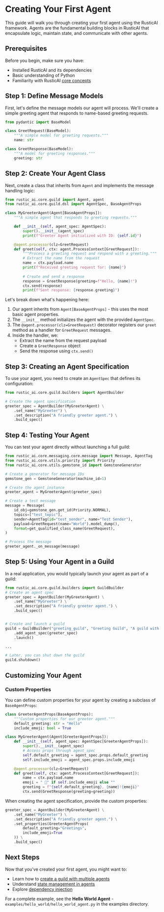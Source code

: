 # Creating Your First Agent

This guide will walk you through creating your first agent using the RusticAI framework. Agents are the fundamental building blocks in RusticAI that encapsulate logic, maintain state, and communicate with other agents.

## Prerequisites

Before you begin, make sure you have:
- Installed RusticAI and its dependencies
- Basic understanding of Python
- Familiarity with RusticAI [core concepts](../core/index.md)

## Step 1: Define Message Models

First, let's define the message models our agent will process. We'll create a simple greeting agent that responds to name-based greeting requests.

```python
from pydantic import BaseModel

class GreetRequest(BaseModel):
    """A simple model for greeting requests."""
    name: str

class GreetResponse(BaseModel):
    """A model for greeting responses."""
    greeting: str
```

## Step 2: Create Your Agent Class

Next, create a class that inherits from `Agent` and implements the message handling logic:

```python
from rustic_ai.core.guild import Agent, agent
from rustic_ai.core.guild.dsl import AgentSpec, BaseAgentProps

class MyGreeterAgent(Agent[BaseAgentProps]):
    """A simple agent that responds to greeting requests."""

    def __init__(self, agent_spec: AgentSpec):
        super().__init__(agent_spec)
        print(f"Greeter Agent initialized with ID: {self.id}")

    @agent.processor(clz=GreetRequest)
    def greet(self, ctx: agent.ProcessContext[GreetRequest]):
        """Process a greeting request and respond with a greeting."""
        # Extract the name from the request
        name = ctx.payload.name
        print(f"Received greeting request for: {name}")
        
        # Create and send a response
        response = GreetResponse(greeting=f"Hello, {name}!")
        ctx.send(response)
        print(f"Sent response: {response.greeting}")
```

Let's break down what's happening here:

1. Our agent inherits from `Agent[BaseAgentProps]` - this uses the most basic agent properties.
2. The `__init__` method initializes the agent with the provided `AgentSpec`.
3. The `@agent.processor(clz=GreetRequest)` decorator registers our `greet` method as a handler for `GreetRequest` messages.
4. Inside the handler, we:
   - Extract the name from the request payload
   - Create a `GreetResponse` object
   - Send the response using `ctx.send()`

## Step 3: Creating an Agent Specification

To use your agent, you need to create an `AgentSpec` that defines its configuration:

```python
from rustic_ai.core.guild.builders import AgentBuilder

# Create the agent specification
greeter_spec = AgentBuilder(MyGreeterAgent) \
    .set_name("MyGreeter") \
    .set_description("A friendly greeter agent.") \
    .build_spec()
```

## Step 4: Testing Your Agent

You can test your agent directly without launching a full guild:

```python
from rustic_ai.core.messaging.core.message import Message, AgentTag
from rustic_ai.core.utils.priority import Priority
from rustic_ai.core.utils.gemstone_id import GemstoneGenerator

# Create a generator for message IDs
gemstone_gen = GemstoneGenerator(machine_id=1)

# Create the agent instance
greeter_agent = MyGreeterAgent(greeter_spec)

# Create a test message
message = Message(
    id_obj=gemstone_gen.get_id(Priority.NORMAL),
    topics=["test_topic"],
    sender=AgentTag(id="test_sender", name="Test Sender"),
    payload=GreetRequest(name="World").model_dump(),
    format=get_qualified_class_name(GreetRequest),
)

# Process the message
greeter_agent._on_message(message)
```

## Step 5: Using Your Agent in a Guild

In a real application, you would typically launch your agent as part of a guild:

```python
from rustic_ai.core.guild.builders import GuildBuilder
# Create an agent spec
greeter_spec = AgentBuilder(MyGreeterAgent) \
    .set_name("MyGreeter") \
    .set_description("A friendly greeter agent.") \
    .build_spec()


# Create and launch a guild
guild = GuildBuilder("greeting_guild", "Greeting Guild", "A guild with a greeter agent") \
    .add_agent_spec(greeter_spec)
    .launch()

...

# Later, you can shut down the guild
guild.shutdown()
```

## Customizing Your Agent

### Custom Properties

You can define custom properties for your agent by creating a subclass of `BaseAgentProps`:

```python
class GreeterAgentProps(BaseAgentProps):
    """Custom properties for our greeter agent."""
    default_greeting: str = "Hello"
    include_emoji: bool = True

class MyGreeterAgent(Agent[GreeterAgentProps]):
    def __init__(self, agent_spec: AgentSpec[GreeterAgentProps]):
        super().__init__(agent_spec)
        # Access props through agent_spec
        self.default_greeting = agent_spec.props.default_greeting
        self.include_emoji = agent_spec.props.include_emoji

    @agent.processor(clz=GreetRequest)
    def greet(self, ctx: agent.ProcessContext[GreetRequest]):
        name = ctx.payload.name
        emoji = " 👋" if self.include_emoji else ""
        greeting = f"{self.default_greeting}, {name}!{emoji}"
        ctx.send(GreetResponse(greeting=greeting))
```

When creating the agent specification, provide the custom properties:

```python
greeter_spec = AgentBuilder(MyGreeterAgent) \
    .set_name("MyGreeter") \
    .set_description("A friendly greeter agent.") \
    .set_properties(GreeterAgentProps(
        default_greeting="Greetings",
        include_emoji=True
    )) \
    .build_spec()
```

## Next Steps

Now that you've created your first agent, you might want to:

- Learn how to [create a guild with multiple agents](creating_a_guild.md)
- Understand [state management in agents](state_management.md)
- Explore [dependency injection](dependency_injection.md)

For a complete example, see the **Hello World Agent** - `examples/hello_world/hello_world_agent.py` in the examples directory. 